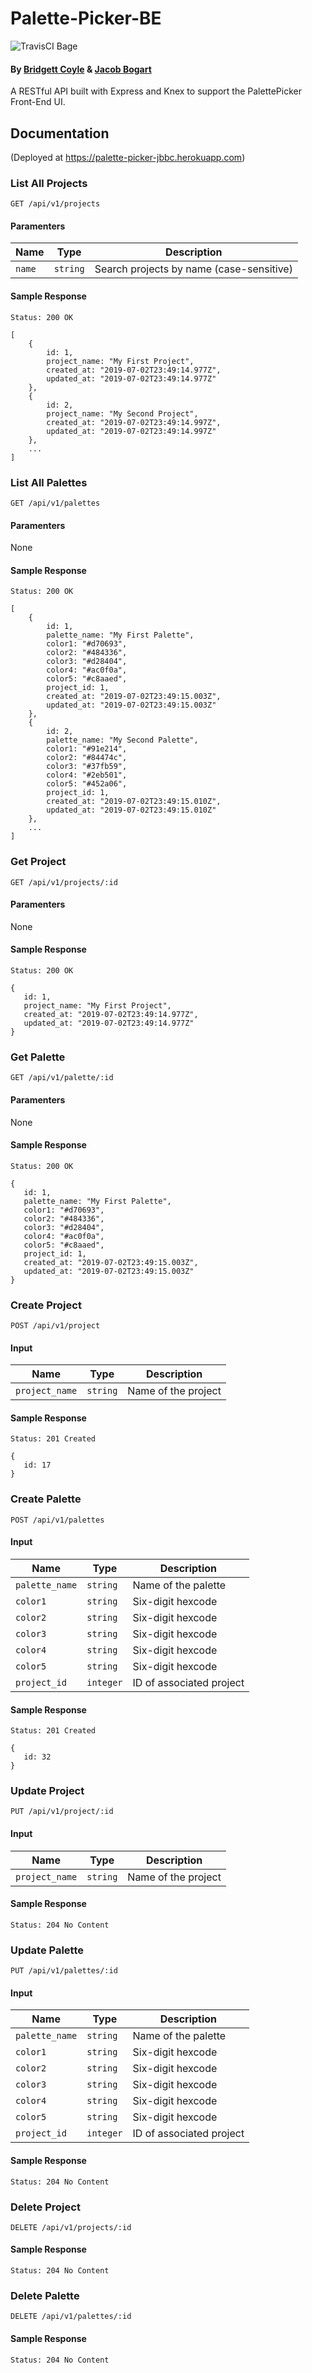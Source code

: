 # Palette-Picker-BE
![TravisCI Bage](https://travis-ci.org/jacobogart/Palette-Picker-BE.svg?branch=master)

#### By [Bridgett Coyle](https://github.com/B-Coyle) & [Jacob Bogart](https://github.com/jacobogart)

A RESTful API built with Express and Knex to support the PalettePicker Front-End UI.

## Documentation

(Deployed at https://palette-picker-jbbc.herokuapp.com)

### List All Projects

`GET /api/v1/projects`

#### Paramenters

| Name         | Type    | Description                             |
| ------------ |---------| ------------                            |
| `name`       | `string`| Search projects by name (case-sensitive)|

#### Sample Response 
```
Status: 200 OK
```
```
[
	{
		id: 1,
		project_name: "My First Project",
		created_at: "2019-07-02T23:49:14.977Z",
		updated_at: "2019-07-02T23:49:14.977Z"
	},
	{
		id: 2,
		project_name: "My Second Project",
		created_at: "2019-07-02T23:49:14.997Z",
		updated_at: "2019-07-02T23:49:14.997Z"
	},
	...
]
```

### List All Palettes

`GET /api/v1/palettes`

#### Paramenters

None

#### Sample Response 
```
Status: 200 OK
```
```
[
	{
		id: 1,
		palette_name: "My First Palette",
		color1: "#d70693",
		color2: "#484336",
		color3: "#d28404",
		color4: "#ac0f0a",
		color5: "#c8aaed",
		project_id: 1,
		created_at: "2019-07-02T23:49:15.003Z",
		updated_at: "2019-07-02T23:49:15.003Z"
	},
	{
		id: 2,
		palette_name: "My Second Palette",
		color1: "#91e214",
		color2: "#84474c",
		color3: "#37fb59",
		color4: "#2eb501",
		color5: "#452a06",
		project_id: 1,
		created_at: "2019-07-02T23:49:15.010Z",
		updated_at: "2019-07-02T23:49:15.010Z"
	},
	...
]
```

### Get Project

`GET /api/v1/projects/:id`

#### Paramenters

None

#### Sample Response 
```
Status: 200 OK
```
 ```
{
	id: 1,
	project_name: "My First Project",
	created_at: "2019-07-02T23:49:14.977Z",
	updated_at: "2019-07-02T23:49:14.977Z"
}
```

### Get Palette

`GET /api/v1/palette/:id`

#### Paramenters

None

#### Sample Response 
```
Status: 200 OK
```
 ```
{
	id: 1,
	palette_name: "My First Palette",
	color1: "#d70693",
	color2: "#484336",
	color3: "#d28404",
	color4: "#ac0f0a",
	color5: "#c8aaed",
	project_id: 1,
	created_at: "2019-07-02T23:49:15.003Z",
	updated_at: "2019-07-02T23:49:15.003Z"
}
```

### Create Project

`POST /api/v1/project`

#### Input

| Name          | Type    | Description                         |
| ------------  |---------| ------------                        |
| `project_name`| `string`| Name of the project                 |

#### Sample Response 
```
Status: 201 Created
```
 ```
{
	id: 17
}
```

### Create Palette

`POST /api/v1/palettes`

#### Input

| Name          | Type     | Description             |
| ------------  |--------- | ------------            |
| `palette_name`| `string` | Name of the palette     |
| `color1`      | `string` | Six-digit hexcode       |
| `color2`      | `string` | Six-digit hexcode       |
| `color3`      | `string` | Six-digit hexcode       |
| `color4`      | `string` | Six-digit hexcode       |
| `color5`      | `string` | Six-digit hexcode       |
| `project_id`  | `integer`| ID of associated project|


#### Sample Response 
```
Status: 201 Created
```
 ```
{
	id: 32
}
```

### Update Project

`PUT /api/v1/project/:id`

#### Input

| Name          | Type    | Description                         |
| ------------  |---------| ------------                        |
| `project_name`| `string`| Name of the project                 |

#### Sample Response 
```
Status: 204 No Content
```

### Update Palette

`PUT /api/v1/palettes/:id`

#### Input

| Name          | Type     | Description             |
| ------------  |--------- | ------------            |
| `palette_name`| `string` | Name of the palette     |
| `color1`      | `string` | Six-digit hexcode       |
| `color2`      | `string` | Six-digit hexcode       |
| `color3`      | `string` | Six-digit hexcode       |
| `color4`      | `string` | Six-digit hexcode       |
| `color5`      | `string` | Six-digit hexcode       |
| `project_id`  | `integer`| ID of associated project|

#### Sample Response 
```
Status: 204 No Content
```

### Delete Project

`DELETE /api/v1/projects/:id`

#### Sample Response 
```
Status: 204 No Content
```
### Delete Palette

`DELETE /api/v1/palettes/:id`

#### Sample Response 
```
Status: 204 No Content
```

